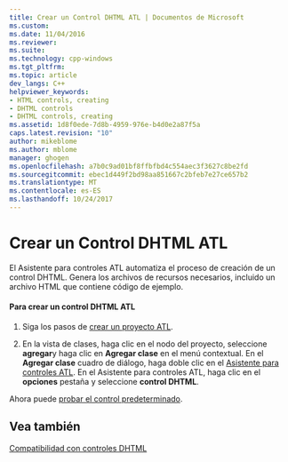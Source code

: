 ```yaml
---
title: Crear un Control DHTML ATL | Documentos de Microsoft
ms.custom: 
ms.date: 11/04/2016
ms.reviewer: 
ms.suite: 
ms.technology: cpp-windows
ms.tgt_pltfrm: 
ms.topic: article
dev_langs: C++
helpviewer_keywords:
- HTML controls, creating
- DHTML controls
- DHTML controls, creating
ms.assetid: 1d8f0ede-7d8b-4959-976e-b4d0e2a87f5a
caps.latest.revision: "10"
author: mikeblome
ms.author: mblome
manager: ghogen
ms.openlocfilehash: a7b0c9ad01bf8ffbfbd4c554aec3f3627c8be2fd
ms.sourcegitcommit: ebec1d449f2bd98aa851667c2bfeb7e27ce657b2
ms.translationtype: MT
ms.contentlocale: es-ES
ms.lasthandoff: 10/24/2017
---
```

# <a name="creating-an-atl-dhtml-control"></a>Crear un Control DHTML ATL
El Asistente para controles ATL automatiza el proceso de creación de un control DHTML. Genera los archivos de recursos necesarios, incluido un archivo HTML que contiene código de ejemplo.  
  
#### <a name="to-create-an-atl-dhtml-control"></a>Para crear un control DHTML ATL  
  
1.  Siga los pasos de [crear un proyecto ATL](../atl/reference/creating-an-atl-project.md).  
  
2.  En la vista de clases, haga clic en el nodo del proyecto, seleccione **agregar**y haga clic en **Agregar clase** en el menú contextual. En el **Agregar clase** cuadro de diálogo, haga doble clic en el [Asistente para controles ATL](../atl/reference/atl-control-wizard.md). En el Asistente para controles ATL, haga clic en el **opciones** pestaña y seleccione **control DHTML**.  
  
 Ahora puede [probar el control predeterminado](../atl/testing-the-atl-dhtml-control.md).  
  
## <a name="see-also"></a>Vea también  
 [Compatibilidad con controles DHTML](../atl/atl-support-for-dhtml-controls.md)

